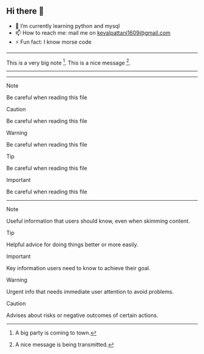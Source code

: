 ## Hi there 👋
- 🌱 I’m currently learning python and mysql
- 📫 How to reach me: mail me on kevalpattani1609@gmail.com
- ⚡ Fun fact: I know morse code 
---
This is a very big note [^1].
This is a nice message [^2].

---

[^1]: A big party is coming to town.
[^2]: A nice message is being transmitted.

---

> [!NOTE]
> Be careful when reading this file

> [!CAUTION]
> Be careful when reading this file

> [!WARNING]
> Be careful when reading this file

> [!TIP]
> Be careful when reading this file

> [!IMPORTANT]
> Be careful when reading this file

---

> [!NOTE]
> Useful information that users should know, even when skimming content.

> [!TIP]
> Helpful advice for doing things better or more easily.

> [!IMPORTANT]
> Key information users need to know to achieve their goal.

> [!WARNING]
> Urgent info that needs immediate user attention to avoid problems.

> [!CAUTION]
> Advises about risks or negative outcomes of certain actions.

